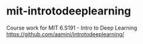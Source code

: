 # mit-introtodeeplearning

Course work for MIT 6.S191 - Intro to Deep Learning
https://github.com/aamini/introtodeeplearning/

